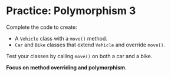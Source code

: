 # Practice: Polymorphism 3

Complete the code to create:
- A `Vehicle` class with a `move()` method.
- `Car` and `Bike` classes that extend `Vehicle` and override `move()`.

Test your classes by calling `move()` on both a car and a bike.

**Focus on method overriding and polymorphism.**
